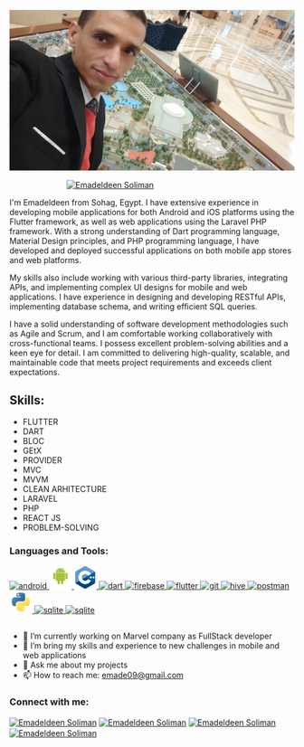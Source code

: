 

![FullStack Flutter | Laravel Developer](https://github.com/emad566/emad566/blob/main/emad.jpg)

<a href="https://github.com/MinaFaried3?tab=repositories"><img style="   display: block;
  margin-left: auto;
  margin-right: auto;
  width: 60%; " src="https://readme-typing-svg.demolab.com?font=Fira+Code&duration=1500&pause=1000&color=2FA2D5&multiline=true&width=600&height=150&lines=%2F%2F+Hi+there+%F0%9F%91%8B;%7B;%22name%22++++++%3A+%22Emadeldeen+Soliman+%F0%9F%91%A8%E2%80%8D%F0%9F%92%BB%22+%2C;%22title%22+%3A+%22FullStack+Flutter/Laravel+Developer+%F0%9F%93%B1%22+%2C;%7D" alt="Emadeldeen Soliman" /></a>

<p>
I'm Emadeldeen from Sohag, Egypt. I have extensive experience in developing mobile applications for both Android and iOS platforms using the Flutter framework, as well as web applications using the Laravel PHP framework. With a strong understanding of Dart programming language, Material Design principles, and PHP programming language, I have developed and deployed successful applications on both mobile app stores and web platforms.
</p>

<p>
My skills also include working with various third-party libraries, integrating APIs, and implementing complex UI designs for mobile and web applications. I have experience in designing and developing RESTful APIs, implementing database schema, and writing efficient SQL queries.
</p>

<p> 
I have a solid understanding of software development methodologies such as Agile and Scrum, and I am comfortable working collaboratively with cross-functional teams. I possess excellent problem-solving abilities and a keen eye for detail. I am committed to delivering high-quality, scalable, and maintainable code that meets project requirements and exceeds client expectations.
</p>


## Skills: 
* FLUTTER
* DART
* BLOC 
* GEtX
* PROVIDER
* MVC 
* MVVM
* CLEAN ARHITECTURE
* LARAVEL
* PHP
* REACT JS
* PROBLEM-SOLVING
 

<h3 align="left">Languages and Tools:</h3>
<p align="left"> 
    <a href="https://laravel.com/" target="_blank" rel="noreferrer"> 
        <img src="https://laravel.com/img/logomark.min.svg" alt="android" width="40" height="40" /> 
    </a> 
    <a href="https://developer.android.com" target="_blank" rel="noreferrer"> 
        <img src="https://raw.githubusercontent.com/devicons/devicon/master/icons/android/android-original-wordmark.svg" alt="android" width="40" height="40" /> 
    </a> 
    <a href="https://www.w3schools.com/cpp/" target="_blank" rel="noreferrer"> 
        <img src="https://raw.githubusercontent.com/devicons/devicon/master/icons/cplusplus/cplusplus-original.svg" alt="cplusplus" width="40" height="40" /> 
    </a> 
    <a href="https://dart.dev" target="_blank" rel="noreferrer"> 
        <img src="https://www.vectorlogo.zone/logos/dartlang/dartlang-icon.svg" alt="dart" width="40" height="40" /> 
    </a>
    <a href="https://firebase.google.com/" target="_blank" rel="noreferrer">
        <img src="https://www.vectorlogo.zone/logos/firebase/firebase-icon.svg" alt="firebase" width="40" height="40" /> 
    </a> 
    <a href="https://flutter.dev" target="_blank" rel="noreferrer"> 
        <img src="https://www.vectorlogo.zone/logos/flutterio/flutterio-icon.svg" alt="flutter" width="40" height="40" /> 
    </a> 
    <a href="https://git-scm.com/" target="_blank" rel="noreferrer"> 
        <img src="https://www.vectorlogo.zone/logos/git-scm/git-scm-icon.svg" alt="git" width="40" height="40" />
    </a> 
    <a href="https://hive.apache.org/" target="_blank" rel="noreferrer"> 
        <img src="https://www.vectorlogo.zone/logos/apache_hive/apache_hive-icon.svg" alt="hive" width="40" height="40" /> 
    </a> 
    <a href="https://postman.com" target="_blank" rel="noreferrer"> 
        <img src="https://www.vectorlogo.zone/logos/getpostman/getpostman-icon.svg" alt="postman" width="40" height="40" /> 
    </a> 
    <a href="https://www.python.org" target="_blank" rel="noreferrer"> 
        <img src="https://raw.githubusercontent.com/devicons/devicon/master/icons/python/python-original.svg" alt="python" width="40" height="40" /> 
    </a> 
    <a href="https://www.sqlite.org/" target="_blank" rel="noreferrer"> 
        <img src="https://www.vectorlogo.zone/logos/sqlite/sqlite-icon.svg" alt="sqlite" width="40" height="40" /> 
    </a> 
    <a href="https://opencv.org/" target="_blank" rel="noreferrer"> 
        <img src="https://opencv.org/wp-content/uploads/2022/05/logo.png" alt="sqlite" width="40" height="40" /> 
    </a> 
</p>

## 
- 🔭 I’m currently working on Marvel company as FullStack developer 
- 🌱 I’m bring my skills and experience to new challenges in mobile and web applications
- 💬 Ask me about my projects 
- 📫 How to reach me:  emade09@gmail.com 

<h3 align="left">Connect with me:</h3>
<p align="left">
<a href="http://staffsites.sohag-univ.edu.eg/emadeldeen" target="_blank"><img align="center" src="https://raw.githubusercontent.com/rahuldkjain/github-profile-readme-generator/master/src/images/icons/Social/twitter.svg" alt="Emadeldeen Soliman" height="30" width="40" /></a>
<a href="https://www.linkedin.com/in/emadeldeen-soliman-abdaalh-b76b3675/" target="_blank"><img align="center" src="https://raw.githubusercontent.com/rahuldkjain/github-profile-readme-generator/master/src/images/icons/Social/linked-in-alt.svg" alt="Emadeldeen Soliman" height="30" width="40" /></a>
<a href="https://www.facebook.com/emadeldeen.abdallahabdelhalem" target="_blank"><img align="center" src="https://raw.githubusercontent.com/rahuldkjain/github-profile-readme-generator/master/src/images/icons/Social/facebook.svg" alt="Emadeldeen Soliman" height="30" width="40" /></a>
<a href="https://scholar.google.com/citations?user=lnGQu80AAAAJ&hl=ar" target="_blank"><img align="center" src="https://upload.wikimedia.org/wikipedia/commons/thumb/c/c7/Google_Scholar_logo.svg/2048px-Google_Scholar_logo.svg.png" alt="Emadeldeen Soliman" height="30" width="40" /></a>
</p>












